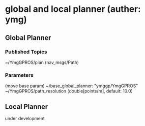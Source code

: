 global and local planner (auther: ymg)
======================================



## Global Planner

### Published Topics
~/YmgGPROS/plan (nav_msgs/Path)  

### Parameters
(move base param) ~/base_global_planner: "ymggp/YmgGPROS"  
~/YmgGPROS/path_resolution (double[points/m], default: 10.0)  



## Local Planner
under development  

